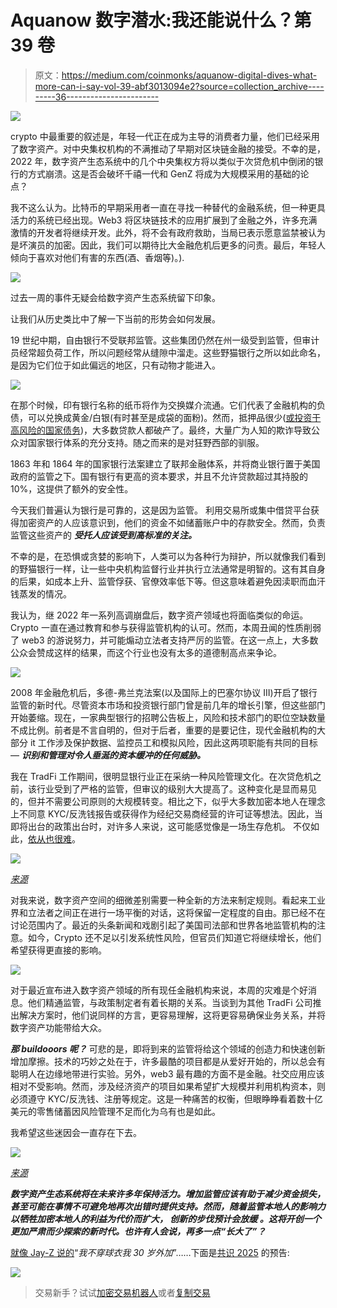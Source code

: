 # Aquanow 数字潜水:我还能说什么？第 39 卷

> 原文：<https://medium.com/coinmonks/aquanow-digital-dives-what-more-can-i-say-vol-39-abf3013094e2?source=collection_archive---------36----------------------->

![](img/844e3764f9bb18995805e94095c8f92d.png)

crypto 中最重要的叙述是，年轻一代正在成为主导的消费者力量，他们已经采用了数字资产。对中央集权机构的不满推动了早期对区块链金融的接受。不幸的是，2022 年，数字资产生态系统中的几个中央集权方将以类似于次贷危机中倒闭的银行的方式崩溃。这是否会破坏千禧一代和 GenZ 将成为大规模采用的基础的论点？

我不这么认为。比特币的早期采用者一直在寻找一种替代的金融系统，但一种更具活力的系统已经出现。Web3 将区块链技术的应用扩展到了金融之外，许多充满激情的开发者将继续开发。此外，将不会有政府救助，当局已表示愿意监禁被认为是坏演员的加密。因此，我们可以期待比大金融危机后更多的问责。最后，年轻人倾向于喜欢对他们有害的东西(酒、香烟等)。).

![](img/1b4486e2aee1318f932a15c752f6af80.png)

过去一周的事件无疑会给数字资产生态系统留下印象。

让我们从历史类比中了解一下当前的形势会如何发展。

19 世纪中期，自由银行不受联邦监管。这些集团仍然在州一级受到监管，但审计员经常超负荷工作，所以问题经常从缝隙中溜走。这些野猫银行之所以如此命名，是因为它们位于如此偏远的地区，只有动物才能进入。

![](img/1045a4b74bfb5ecbaf79f345ea649334.png)

在那个时候，印有银行名称的纸币将作为交换媒介流通。它们代表了金融机构的负债，可以兑换成黄金/白银(有时甚至是成袋的面粉)。然而，抵押品很少([或投资于高风险的国家债务](https://www.alt-m.org/2015/07/23/real-pseudo-free-banking/))，大多数贷款人都破产了。最终，大量广为人知的欺诈导致公众对国家银行体系的充分支持。随之而来的是对狂野西部的驯服。

1863 年和 1864 年的国家银行法案建立了联邦金融体系，并将商业银行置于美国政府的监管之下。国有银行有更高的资本要求，并且不允许贷款超过其持股的 10%，这提供了额外的安全性。

今天我们普遍认为银行是可靠的，这是因为监管。 利用交易所或集中借贷平台获得加密资产的人应该意识到，他们的资金不如储蓄账户中的存款安全。然而，负责监管这些资产的 ***受托人应该受到高标准的关注。***

不幸的是，在恐惧或贪婪的影响下，人类可以为各种行为辩护，所以就像我们看到的野猫银行一样，让一些中央机构监督行业并执行立法通常是明智的。这有其自身的后果，如成本上升、监管俘获、官僚效率低下等。但这意味着避免因渎职而血汗钱蒸发的情况。

我认为，继 2022 年一系列高调崩盘后，数字资产领域也将面临类似的命运。Crypto 一直在通过教育和参与获得监管机构的认可。然而，本周丑闻的性质削弱了 web3 的游说努力，并可能煽动立法者支持严厉的监管。在这一点上，大多数公众会赞成这样的结果，而这个行业也没有太多的道德制高点来争论。

![](img/b76778ddc769d3cf40096f865f86569c.png)

2008 年金融危机后，多德-弗兰克法案(以及国际上的巴塞尔协议 III)开启了银行监管的新时代。尽管资本市场和投资银行部门曾是前几年的增长引擎，但这些部门开始萎缩。现在，一家典型银行的招聘公告板上，风险和技术部门的职位空缺数量不成比例。前者是不言自明的，但对于后者，重要的是要记住，现代金融机构的大部分 it 工作涉及保护数据、监控员工和模拟风险，因此这两项职能有共同的目标— ***识别和管理对令人垂涎的资本缓冲的任何威胁。***

我在 TradFi 工作期间，很明显银行业正在采纳一种风险管理文化。在次贷危机之前，该行业受到了严格的监管，但审议的级别大大提高了。这种变化是显而易见的，但并不需要公司原则的大规模转变。相比之下，似乎大多数加密本地人在理念上不同意 KYC/反洗钱报告或获得作为经纪交易商经营的许可证等想法。因此，当即将出台的政策出台时，对许多人来说，这可能感觉像是一场生存危机。 不仅如此，[依从也很难](https://www.paymentgenes.com/all-about-payments-videos/why-neobanks-fail-to-meet-aml-requirements)。

![](img/cf32860359155267402fe02fcf4625f5.png)

[*来源*](https://twitter.com/C_R_Concepts/status/1343579203741110276/photo/1)

对我来说，数字资产空间的细微差别需要一种全新的方法来制定规则。看起来工业界和立法者之间正在进行一场平衡的对话，这将保留一定程度的自由。那已经不在讨论范围内了。最近的头条新闻和戏剧引起了美国司法部和世界各地监管机构的注意。如今，Crypto 还不足以引发系统性风险，但官员们知道它将继续增长，他们希望获得更直接的影响。

![](img/780dc98c7f31ca907054acff1ce504bf.png)

对于最近宣布进入数字资产领域的所有现任金融机构来说，本周的灾难是个好消息。他们精通监管，与政策制定者有着长期的关系。当谈到为其他 TradFi 公司推出解决方案时，他们说同样的方言，更容易理解，这将更容易确保业务关系，并将数字资产功能带给大众。

***那 buildooors 呢？*** 可悲的是，即将到来的监管将给这个领域的创造力和快速创新增加摩擦。技术的巧妙之处在于，许多最酷的项目都是从爱好开始的，所以总会有聪明人在边缘地带进行实验。另外，web3 最有趣的方面不是金融。社交应用应该相对不受影响。然而，涉及经济资产的项目如果希望扩大规模并利用机构资本，则必须遵守 KYC/反洗钱、注册等规定。这是一种痛苦的权衡，但眼睁睁看着数十亿美元的零售储蓄因风险管理不足而化为乌有也是如此。

我希望这些迷因会一直存在下去。

![](img/f67ed5a52dd10aa963bca7200db36510.png)

[*来源*](https://twitter.com/cryptoW1p0/status/1522679762661085184)

***数字资产生态系统将在未来许多年保持活力。增加监管应该有助于减少资金损失，甚至可能在事情不可避免地再次出错时提供支持。然而，随着监管本地人的影响力以牺牲加密本地人的利益为代价而扩大， ***创新的步伐预计会放缓*** 。这将开创一个更加严肃而少探索的新时代。也许有人会说，再多一点“*长大了*”？***

[就像 Jay-Z 说的](https://www.youtube.com/watch?v=CVZ5KSRkXI0)“*我不穿球衣我 30 岁外加*”……下面是[共识 2025](https://www.coindesk.com/consensus/) 的预告:

![](img/de1b330cced1c807b9f482805e3d7cc6.png)

> 交易新手？试试[加密交易机器人](/coinmonks/crypto-trading-bot-c2ffce8acb2a)或者[复制交易](/coinmonks/top-10-crypto-copy-trading-platforms-for-beginners-d0c37c7d698c)